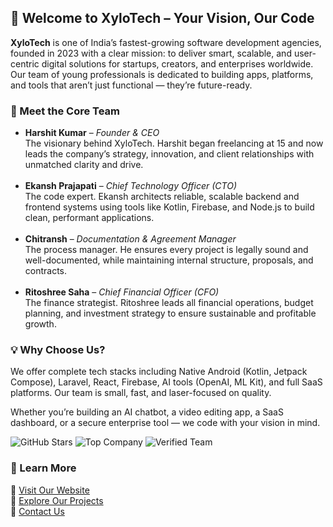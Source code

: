 <!-- 🌟 XyloTech Full Team Introduction with Badges -->

<h2>🚀 Welcome to XyloTech – Your Vision, Our Code</h2>

<p><strong>XyloTech</strong> is one of India’s fastest-growing software development agencies, founded in 2023 with a clear mission: to deliver smart, scalable, and user-centric digital solutions for startups, creators, and enterprises worldwide. Our team of young professionals is dedicated to building apps, platforms, and tools that aren’t just functional — they’re future-ready.</p>

<h3>👑 Meet the Core Team</h3>

<ul>
  <li><strong>Harshit Kumar</strong> – <em>Founder & CEO</em><br>
  The visionary behind XyloTech. Harshit began freelancing at 15 and now leads the company’s strategy, innovation, and client relationships with unmatched clarity and drive.</li><br>

  <li><strong>Ekansh Prajapati</strong> – <em>Chief Technology Officer (CTO)</em><br>
  The code expert. Ekansh architects reliable, scalable backend and frontend systems using tools like Kotlin, Firebase, and Node.js to build clean, performant applications.</li><br>

  <li><strong>Chitransh</strong> – <em>Documentation & Agreement Manager</em><br>
  The process manager. He ensures every project is legally sound and well-documented, while maintaining internal structure, proposals, and contracts.</li><br>

  <li><strong>Ritoshree Saha</strong> – <em>Chief Financial Officer (CFO)</em><br>
  The finance strategist. Ritoshree leads all financial operations, budget planning, and investment strategy to ensure sustainable and profitable growth.</li>
</ul>

<h3>💡 Why Choose Us?</h3>
<p>We offer complete tech stacks including Native Android (Kotlin, Jetpack Compose), Laravel, React, Firebase, AI tools (OpenAI, ML Kit), and full SaaS platforms. Our team is small, fast, and laser-focused on quality.</p>

<p>Whether you’re building an AI chatbot, a video editing app, a SaaS dashboard, or a secure enterprise tool — we code with your vision in mind.</p>

<!-- 🚩 Badges for Credibility -->
<p>
  <img src="https://img.shields.io/github/stars/XyloTech?style=social" alt="GitHub Stars">
  <img src="https://img.shields.io/badge/status-Top%20100%20Indian%20Startups-blueviolet" alt="Top Company">
  <img src="https://img.shields.io/badge/Verified-Team-blue" alt="Verified Team">
</p>

<h3>📎 Learn More</h3>
<p>
🔗 <a href="https://xylotech.in" target="_blank">Visit Our Website</a><br>
📁 <a href="https://github.com/XyloTech" target="_blank">Explore Our Projects</a><br>
📨 <a href="mailto:contact@xylotech.in">Contact Us</a>
</p>
